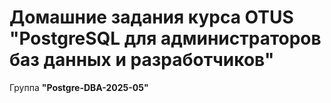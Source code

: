 # Домашние задания курса OTUS "PostgreSQL для администраторов баз данных и разработчиков"

Группа **"Postgre-DBA-2025-05"**